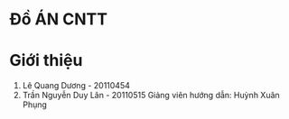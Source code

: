 # Đồ ÁN CNTT
# Giới thiệu
1. Lê Quang Dương - 20110454
2. Trần Nguyễn Duy Lân - 20110515
Giảng viên hướng dẫn: Huỳnh Xuân Phụng

